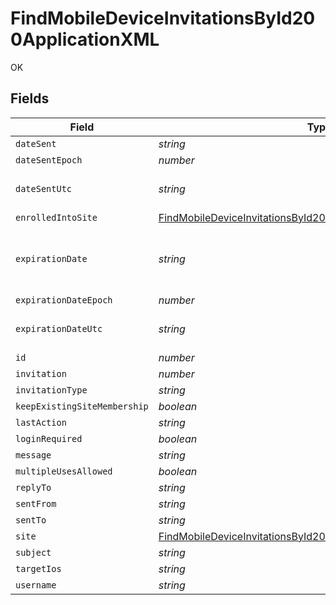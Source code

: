 # FindMobileDeviceInvitationsById200ApplicationXML

OK


## Fields

| Field                                                                                                                                                           | Type                                                                                                                                                            | Required                                                                                                                                                        | Description                                                                                                                                                     | Example                                                                                                                                                         |
| --------------------------------------------------------------------------------------------------------------------------------------------------------------- | --------------------------------------------------------------------------------------------------------------------------------------------------------------- | --------------------------------------------------------------------------------------------------------------------------------------------------------------- | --------------------------------------------------------------------------------------------------------------------------------------------------------------- | --------------------------------------------------------------------------------------------------------------------------------------------------------------- |
| `dateSent`                                                                                                                                                      | *string*                                                                                                                                                        | :heavy_minus_sign:                                                                                                                                              | N/A                                                                                                                                                             | 2012-05-07 11:13:35                                                                                                                                             |
| `dateSentEpoch`                                                                                                                                                 | *number*                                                                                                                                                        | :heavy_minus_sign:                                                                                                                                              | N/A                                                                                                                                                             | 1336407215609                                                                                                                                                   |
| `dateSentUtc`                                                                                                                                                   | *string*                                                                                                                                                        | :heavy_minus_sign:                                                                                                                                              | N/A                                                                                                                                                             | 2012-05-07T11:13:35.609-0500                                                                                                                                    |
| `enrolledIntoSite`                                                                                                                                              | [FindMobileDeviceInvitationsById200ApplicationXMLEnrolledIntoSite](../../models/operations/findmobiledeviceinvitationsbyid200applicationxmlenrolledintosite.md) | :heavy_minus_sign:                                                                                                                                              | N/A                                                                                                                                                             |                                                                                                                                                                 |
| `expirationDate`                                                                                                                                                | *string*                                                                                                                                                        | :heavy_minus_sign:                                                                                                                                              | Use 'Unlimited' to specify no expiration                                                                                                                        | 2012-05-07 11:13:35                                                                                                                                             |
| `expirationDateEpoch`                                                                                                                                           | *number*                                                                                                                                                        | :heavy_minus_sign:                                                                                                                                              | N/A                                                                                                                                                             | 1336407215609                                                                                                                                                   |
| `expirationDateUtc`                                                                                                                                             | *string*                                                                                                                                                        | :heavy_minus_sign:                                                                                                                                              | N/A                                                                                                                                                             | 2012-05-07T11:13:35.609-0500                                                                                                                                    |
| `id`                                                                                                                                                            | *number*                                                                                                                                                        | :heavy_minus_sign:                                                                                                                                              | N/A                                                                                                                                                             | 1                                                                                                                                                               |
| `invitation`                                                                                                                                                    | *number*                                                                                                                                                        | :heavy_minus_sign:                                                                                                                                              | N/A                                                                                                                                                             |                                                                                                                                                                 |
| `invitationType`                                                                                                                                                | *string*                                                                                                                                                        | :heavy_minus_sign:                                                                                                                                              | N/A                                                                                                                                                             | USER_INITATIED_EMAIL                                                                                                                                            |
| `keepExistingSiteMembership`                                                                                                                                    | *boolean*                                                                                                                                                       | :heavy_minus_sign:                                                                                                                                              | N/A                                                                                                                                                             |                                                                                                                                                                 |
| `lastAction`                                                                                                                                                    | *string*                                                                                                                                                        | :heavy_minus_sign:                                                                                                                                              | N/A                                                                                                                                                             | NONE                                                                                                                                                            |
| `loginRequired`                                                                                                                                                 | *boolean*                                                                                                                                                       | :heavy_minus_sign:                                                                                                                                              | N/A                                                                                                                                                             |                                                                                                                                                                 |
| `message`                                                                                                                                                       | *string*                                                                                                                                                        | :heavy_minus_sign:                                                                                                                                              | N/A                                                                                                                                                             |                                                                                                                                                                 |
| `multipleUsesAllowed`                                                                                                                                           | *boolean*                                                                                                                                                       | :heavy_minus_sign:                                                                                                                                              | N/A                                                                                                                                                             |                                                                                                                                                                 |
| `replyTo`                                                                                                                                                       | *string*                                                                                                                                                        | :heavy_minus_sign:                                                                                                                                              | N/A                                                                                                                                                             | it@company.com                                                                                                                                                  |
| `sentFrom`                                                                                                                                                      | *string*                                                                                                                                                        | :heavy_minus_sign:                                                                                                                                              | N/A                                                                                                                                                             | Jamf Pro                                                                                                                                                        |
| `sentTo`                                                                                                                                                        | *string*                                                                                                                                                        | :heavy_minus_sign:                                                                                                                                              | N/A                                                                                                                                                             | user@company.com                                                                                                                                                |
| `site`                                                                                                                                                          | [FindMobileDeviceInvitationsById200ApplicationXMLSite](../../models/operations/findmobiledeviceinvitationsbyid200applicationxmlsite.md)                         | :heavy_minus_sign:                                                                                                                                              | N/A                                                                                                                                                             |                                                                                                                                                                 |
| `subject`                                                                                                                                                       | *string*                                                                                                                                                        | :heavy_minus_sign:                                                                                                                                              | N/A                                                                                                                                                             | Enroll your device                                                                                                                                              |
| `targetIos`                                                                                                                                                     | *string*                                                                                                                                                        | :heavy_minus_sign:                                                                                                                                              | N/A                                                                                                                                                             | iOS 4                                                                                                                                                           |
| `username`                                                                                                                                                      | *string*                                                                                                                                                        | :heavy_minus_sign:                                                                                                                                              | N/A                                                                                                                                                             |                                                                                                                                                                 |